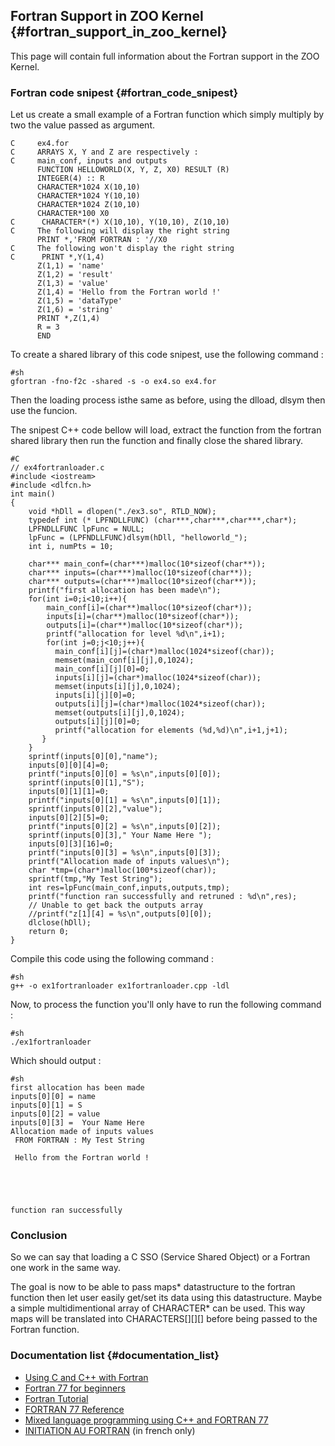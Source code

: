 ## Fortran Support in ZOO Kernel {#fortran_support_in_zoo_kernel}

This page will contain full information about the Fortran support in the
ZOO Kernel.

### Fortran code snipest {#fortran_code_snipest}

Let us create a small example of a Fortran function which simply
multiply by two the value passed as argument.

    C     ex4.for 
    C     ARRAYS X, Y and Z are respectively :
    C     main_conf, inputs and outputs
          FUNCTION HELLOWORLD(X, Y, Z, X0) RESULT (R)
          INTEGER(4) :: R
          CHARACTER*1024 X(10,10)
          CHARACTER*1024 Y(10,10)
          CHARACTER*1024 Z(10,10)
          CHARACTER*100 X0
    C      CHARACTER*(*) X(10,10), Y(10,10), Z(10,10)
    C     The following will display the right string
          PRINT *,'FROM FORTRAN : '//X0
    C     The following won't display the right string
    C      PRINT *,Y(1,4)
          Z(1,1) = 'name'
          Z(1,2) = 'result'
          Z(1,3) = 'value'
          Z(1,4) = 'Hello from the Fortran world !'
          Z(1,5) = 'dataType'
          Z(1,6) = 'string'
          PRINT *,Z(1,4)
          R = 3
          END

To create a shared library of this code snipest, use the following
command :

    #sh
    gfortran -fno-f2c -shared -s -o ex4.so ex4.for

Then the loading process isthe same as before, using the dlload, dlsym
then use the funcion.

The snipest C++ code bellow will load, extract the function from the
fortran shared library then run the function and finally close the
shared library.

    #C
    // ex4fortranloader.c
    #include <iostream>
    #include <dlfcn.h>
    int main()
    {
        void *hDll = dlopen("./ex3.so", RTLD_NOW);
        typedef int (* LPFNDLLFUNC) (char***,char***,char***,char*);
        LPFNDLLFUNC lpFunc = NULL;
        lpFunc = (LPFNDLLFUNC)dlsym(hDll, "helloworld_");
        int i, numPts = 10;

        char*** main_conf=(char***)malloc(10*sizeof(char**));
        char*** inputs=(char***)malloc(10*sizeof(char**));
        char*** outputs=(char***)malloc(10*sizeof(char**));
        printf("first allocation has been made\n");
        for(int i=0;i<10;i++){
            main_conf[i]=(char**)malloc(10*sizeof(char*));
            inputs[i]=(char**)malloc(10*sizeof(char*));
            outputs[i]=(char**)malloc(10*sizeof(char*));
            printf("allocation for level %d\n",i+1);
            for(int j=0;j<10;j++){
              main_conf[i][j]=(char*)malloc(1024*sizeof(char));
              memset(main_conf[i][j],0,1024);
              main_conf[i][j][0]=0;
              inputs[i][j]=(char*)malloc(1024*sizeof(char));
              memset(inputs[i][j],0,1024);
              inputs[i][j][0]=0;
              outputs[i][j]=(char*)malloc(1024*sizeof(char));
              memset(outputs[i][j],0,1024);
              outputs[i][j][0]=0;
              printf("allocation for elements (%d,%d)\n",i+1,j+1);
           }
        }
        sprintf(inputs[0][0],"name");
        inputs[0][0][4]=0;
        printf("inputs[0][0] = %s\n",inputs[0][0]);
        sprintf(inputs[0][1],"S");
        inputs[0][1][1]=0;
        printf("inputs[0][1] = %s\n",inputs[0][1]);
        sprintf(inputs[0][2],"value");
        inputs[0][2][5]=0;
        printf("inputs[0][2] = %s\n",inputs[0][2]);
        sprintf(inputs[0][3]," Your Name Here ");
        inputs[0][3][16]=0;
        printf("inputs[0][3] = %s\n",inputs[0][3]);
        printf("Allocation made of inputs values\n");
        char *tmp=(char*)malloc(100*sizeof(char));
        sprintf(tmp,"My Test String");
        int res=lpFunc(main_conf,inputs,outputs,tmp);
        printf("function ran successfully and retruned : %d\n",res);
        // Unable to get back the outputs array 
        //printf("z[1][4] = %s\n",outputs[0][0]);
        dlclose(hDll);
        return 0;
    }

Compile this code using the following command :

    #sh
    g++ -o ex1fortranloader ex1fortranloader.cpp -ldl

Now, to process the function you\'ll only have to run the following
command :

    #sh
    ./ex1fortranloader 

Which should output :

    #sh
    first allocation has been made
    inputs[0][0] = name
    inputs[0][1] = S
    inputs[0][2] = value
    inputs[0][3] =  Your Name Here 
    Allocation made of inputs values
     FROM FORTRAN : My Test String

     Hello from the Fortran world !
                                                                                                                                                  
                                                                                                                                                  
                                                                                                                                                  
                                                                                                                                                  

    function ran successfully

### Conclusion

So we can say that loading a C SSO (Service Shared Object) or a Fortran
one work in the same way.

The goal is now to be able to pass maps\* datastructure to the fortran
function then let user easily get/set its data using this datastructure.
Maybe a simple multidimentional array of CHARACTER\* can be used. This
way maps will be translated into CHARACTERS\[\]\[\]\[\] before being
passed to the Fortran function.

### Documentation list {#documentation_list}

-   [Using C and C++ with
    Fortran](http://www.math.utah.edu/software/c-with-fortran.html)
-   [Fortran 77 for
    beginners](http://www.idris.fr/data/cours/lang/fortran/f90/F77.html#p2.1)
-   [Fortran
    Tutorial](http://folk.uio.no/steikr/doc/f77/tutorial/index.html)
-   [FORTRAN 77 Reference](http://www.obliquity.com/computer/fortran/)
-   [Mixed language programming using C++ and FORTRAN
    77](http://arnholm.org/software/cppf77/cppf77.htm)
-   [INITIATION AU
    FORTRAN](http://perso.enstimac.fr/~gaborit/lang/CoursDeFortran/) (in
    french only)
